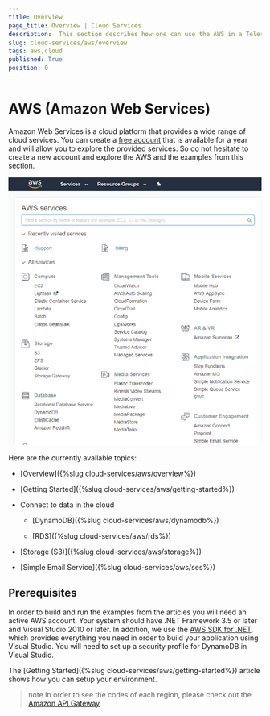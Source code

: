 ```yaml
---
title: Overview 
page_title: Overview | Cloud Services
description:  This section describes how one can use the AWS in a Telerik UI for WinForms application.
slug: cloud-services/aws/overview
tags: aws,cloud
published: True
position: 0
---
```


# AWS (Amazon Web Services)

Amazon Web Services is a cloud platform that provides a wide range of cloud services. You can create a [free account](https://aws.amazon.com/free/?sc_channel=em&sc_campaign=wlcm&sc_publisher=aws&sc_medium=em_wlcm_3d&sc_detail=wlcm_3d&sc_content=other&sc_country=global&sc_geo=global&sc_category=mult&ref_=pe_1679150_261537980) that is available for a year and will allow you to explore the provided services. So do not hesitate to create a new account and explore the AWS and the examples from this section.

![aws-overview001](images/aws-overview001.png)

Here are the currently available topics:

+ [Overview]({%slug cloud-services/aws/overview%})

+ [Getting Started]({%slug cloud-services/aws/getting-started%})

+ Connect to data in the cloud

    + [DynamoDB]({%slug cloud-services/aws/dynamodb%})

    + [RDS]({%slug cloud-services/aws/rds%})

+ [Storage (S3)]({%slug cloud-services/aws/storage%})

+ [Simple Email Service]({%slug cloud-services/aws/ses%})


## Prerequisites

In order to build and run the examples from the articles you will need an active AWS account. Your system should have .NET Framework 3.5 or later and Visual Studio 2010 or later. In addition, we use the [AWS SDK for .NET](https://aws.amazon.com/sdk-for-net/), which provides everything you need in order to build your application using Visual Studio. You will need to set up a security profile for DynamoDB in Visual Studio. 

The [Getting Started]({%slug cloud-services/aws/getting-started%}) article shows how you can setup your environment.


>note In order to see the codes of each region, please check out the [Amazon API Gateway](https://docs.aws.amazon.com/general/latest/gr/rande.html#apigateway_region)
